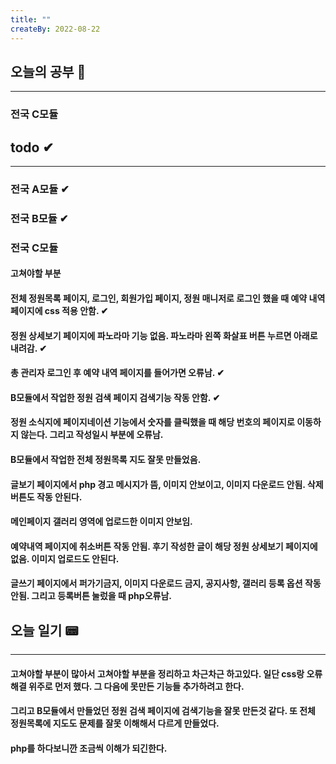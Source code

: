 ```yaml
---
title: ""
createBy: 2022-08-22
---
```

## 오늘의 공부 🎉
---
### 전국 C모듈

## todo ✔
---
### 전국 A모듈 ✔
### 전국 B모듈 ✔
### 전국 C모듈
#### 고쳐야할 부분
#### 전체 정원목록 페이지, 로그인, 회원가입 페이지, 정원 매니저로 로그인 했을 때 예약 내역 페이지에 css 적용 안함. ✔
#### 정원 상세보기 페이지에 파노라마 기능 없음. 파노라마 왼쪽 화살표 버튼 누르면 아래로 내려감. ✔
#### 총 관리자 로그인 후 예약 내역 페이지를 들어가면 오류남. ✔
#### B모듈에서 작업한 정원 검색 페이지 검색기능 작동 안함. ✔
#### 정원 소식지에 페이지네이션 기능에서 숫자를 클릭했을 때 해당 번호의 페이지로 이동하지 않는다. 그리고 작성일시 부분에 오류남.
#### B모듈에서 작업한 전체 정원목록 지도 잘못 만들었음.
#### 글보기 페이지에서 php 경고 메시지가 뜸, 이미지 안보이고, 이미지 다운로드 안됨. 삭제버튼도 작동 안된다.
#### 메인페이지 갤러리 영역에 업로드한 이미지 안보임.
#### 예약내역 페이지에 취소버튼 작동 안됨. 후기 작성한 글이 해당 정원 상세보기 페이지에 없음. 이미지 업로드도 안된다.
#### 글쓰기 페이지에서 퍼가기금지, 이미지 다운로드 금지, 공지사항, 갤러리 등록 옵션 작동 안됨. 그리고 등록버튼 눌렀을 때 php오류남.

## 오늘 일기 📟
---
#### 고쳐야할 부분이 많아서 고쳐야할 부분을 정리하고 차근차근 하고있다. 일단 css랑 오류 해결 위주로 먼저 했다. 그 다음에 못만든 기능들 추가하려고 한다.
#### 그리고 B모듈에서 만들었던 정원 검색 페이지에 검색기능을 잘못 만든것 같다. 또 전체 정원목록에 지도도 문제를 잘못 이해해서 다르게 만들었다.
#### php를 하다보니깐 조금씩 이해가 되긴한다.